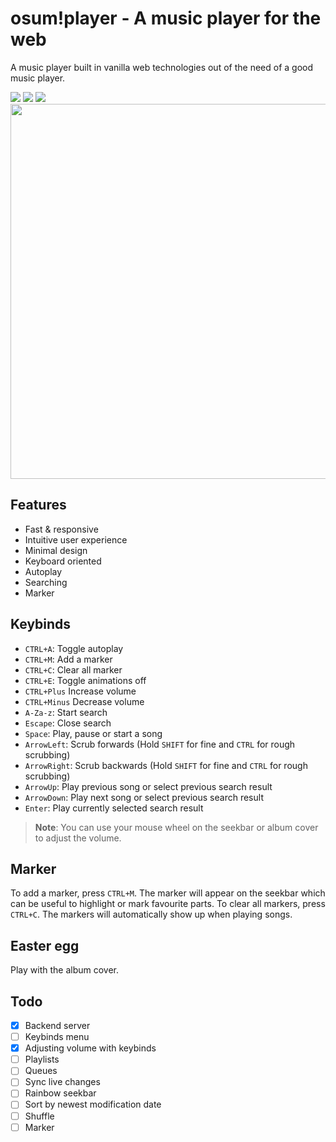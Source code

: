# osum!player - A music player for the web

A music player built in vanilla web technologies out of the need of a good music player.

<img src=https://user-images.githubusercontent.com/13122796/224856281-1c4513c5-f405-4f35-a504-0bb389e7f733.png>

<img src=https://user-images.githubusercontent.com/13122796/224856294-fa23d28e-86d1-46a0-b754-d25c951c1a15.png>

<img src=https://user-images.githubusercontent.com/13122796/224856313-746abc8c-a93f-40fe-af3a-3827a39cb428.png>

<img height=600px src=https://user-images.githubusercontent.com/13122796/224856336-f4d13aa2-98ce-4f69-8466-2d227916165f.png>

## Features

- Fast & responsive
- Intuitive user experience
- Minimal design
- Keyboard oriented
- Autoplay
- Searching
- Marker

## Keybinds

- `CTRL+A`: Toggle autoplay
- `CTRL+M`: Add a marker
- `CTRL+C`: Clear all marker
- `CTRL+E`: Toggle animations off
- `CTRL+Plus` Increase volume
- `CTRL+Minus` Decrease volume
- `A-Za-z`: Start search
- `Escape`: Close search
- `Space`: Play, pause or start a song
- `ArrowLeft`: Scrub forwards (Hold `SHIFT` for fine and `CTRL` for rough scrubbing)
- `ArrowRight`: Scrub backwards (Hold `SHIFT` for fine and `CTRL` for rough scrubbing)
- `ArrowUp`: Play previous song or select previous search result
- `ArrowDown`: Play next song or select previous search result
- `Enter`: Play currently selected search result

> **Note**: You can use your mouse wheel on the seekbar or album cover to adjust the volume.

## Marker

To add a marker, press `CTRL+M`. The marker will appear on the seekbar which can be useful to highlight or mark favourite parts.
To clear all markers, press `CTRL+C`. The markers will automatically show up when playing songs.

## Easter egg

Play with the album cover.

## Todo

- [x] Backend server
- [ ] Keybinds menu
- [x] Adjusting volume with keybinds
- [ ] Playlists
- [ ] Queues
- [ ] Sync live changes
- [ ] Rainbow seekbar
- [ ] Sort by newest modification date
- [ ] Shuffle
- [ ] Marker
